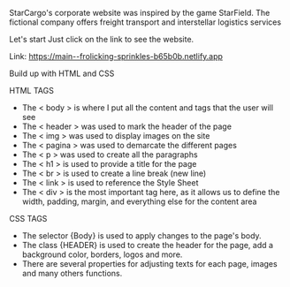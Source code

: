 StarCargo's corporate website was inspired by the game StarField. The fictional company offers freight transport and interstellar logistics services

Let's start
Just click on the link to see the website. 

Link: https://main--frolicking-sprinkles-b65b0b.netlify.app

Build up with
HTML and CSS


HTML TAGS
- The < body > is where I put all the content and tags that the user will see
- The < header > was used to mark the header of the page
- The < img > was used to display images on the site
- The < pagina > was used to demarcate the different pages 
- The < p > was used to create all the paragraphs
- The < h1 > is used to provide a title for the page
- The < br > is used to create a line break (new line)
- The < link > is used to reference the Style Sheet
- The < div > is the most important tag here, as it allows us to define the width, padding, margin, and everything else for the content area

CSS TAGS
- The selector {Body} is used to apply changes to the page's body.
- The class {HEADER} is used to create the header for the page, add a background color, borders, logos and more.
- There are several properties for adjusting texts for each page, images and many others functions.
